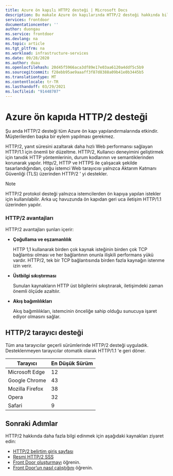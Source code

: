 ```yaml
---
title: Azure ön kapılı HTTP2 desteği | Microsoft Docs
description: Bu makale Azure ön kapılarında HTTP/2 desteği hakkında bilgi edinmenize yardımcı olur
services: frontdoor
documentationcenter: ''
author: duongau
ms.service: frontdoor
ms.devlang: na
ms.topic: article
ms.tgt_pltfrm: na
ms.workload: infrastructure-services
ms.date: 09/28/2020
ms.author: duau
ms.openlocfilehash: 20d45f5966aca3df89e17e03aa6120a4ddf5c5b9
ms.sourcegitcommit: f28ebb95ae9aaaff3f87d8388a09b41e0b3445b5
ms.translationtype: MT
ms.contentlocale: tr-TR
ms.lasthandoff: 03/29/2021
ms.locfileid: "91448707"
---
```

# <a name="http2-support-in-azure-front-door"></a>Azure ön kapıda HTTP/2 desteği

Şu anda HTTP/2 desteği tüm Azure ön kapı yapılandırmalarında etkindir. Müşterilerden başka bir eylem yapılması gerekmez.

HTTP/2, yanıt süresini azaltarak daha hızlı Web performansı sağlayan HTTP/1.1 için önemli bir düzeltme. HTTP/2, Kullanıcı deneyimini geliştirmek için tanıdık HTTP yöntemlerinin, durum kodlarının ve semantiklerinden korunarak yapılır. Http/2, HTTP ve HTTPS ile çalışacak şekilde tasarlandığından, çoğu istemci Web tarayıcısı yalnızca Aktarım Katmanı Güvenliği (TLS) üzerinden HTTP/2 ' yi destekler.

> [!NOTE]
> HTTP/2 protokol desteği yalnızca istemcilerden ön kapıya yapılan istekler için kullanılabilir. Arka uç havuzunda ön kapıdan geri uca iletişim HTTP/1.1 üzerinden yapılır. 

### <a name="http2-benefits"></a>HTTP/2 avantajları

HTTP/2 avantajları şunları içerir:

*   **Çoğullama ve eşzamanlılık**

    HTTP 1,1 kullanarak birden çok kaynak isteğinin birden çok TCP bağlantısı olması ve her bağlantının onunla ilişkili performans yükü vardır. HTTP/2, tek bir TCP bağlantısında birden fazla kaynağın istenme izin verir.

*   **Üstbilgi sıkıştırması**

    Sunulan kaynakların HTTP üst bilgilerini sıkıştırarak, iletişimdeki zaman önemli ölçüde azaltılır.

*   **Akış bağımlılıkları**

    Akış bağımlılıkları, istemcinin önceliğe sahip olduğu sunucuya işaret ediyor olmasını sağlar.


## <a name="http2-browser-support"></a>HTTP/2 tarayıcı desteği

Tüm ana tarayıcılar geçerli sürümlerinde HTTP/2 desteği uyguladık. Desteklenmeyen tarayıcılar otomatik olarak HTTP/1.1 'e geri döner.

|Tarayıcı|En Düşük Sürüm|
|-------------|------------|
|Microsoft Edge| 12|
|Google Chrome| 43|
|Mozilla Firefox| 38|
|Opera| 32|
|Safari| 9|

## <a name="next-steps"></a>Sonraki Adımlar

HTTP/2 hakkında daha fazla bilgi edinmek için aşağıdaki kaynakları ziyaret edin:

- [HTTP/2 belirtim giriş sayfası](https://http2.github.io/)
- [Resmi HTTP/2 SSS](https://http2.github.io/faq/)
- [Front Door oluşturmayı](quickstart-create-front-door.md) öğrenin.
- [Front Door’un nasıl çalıştığını](front-door-routing-architecture.md) öğrenin.
